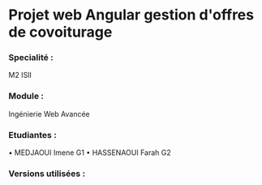 # Projet web Angular gestion d'offres de covoiturage

### Specialité :
M2 ISII

### Module : 
Ingénierie Web Avancée

### Etudiantes :
   • MEDJAOUI Imene G1
   • HASSENAOUI Farah G2

### Versions utilisées :
